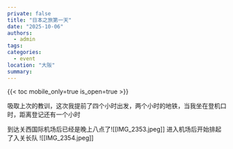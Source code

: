 ```yaml
---
private: false
title: "日本之旅第一天"
date: "2025-10-06"
authors:
  - admin
tags:
categories:
  - event
location: "大阪"
summary:
---
```

{{< toc mobile_only=true is_open=true >}}

吸取上次的教训，这次我提前了四个小时出发，两个小时的地铁，当我坐在登机口时，距离登记还有一个小时

到达关西国际机场后已经是晚上八点了![[IMG_2353.jpeg]]
进入机场后开始排起了入关长队
![[IMG_2354.jpeg]]